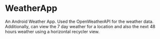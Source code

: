 # WeatherApp
An Android Weather App. Used the OpenWeatherAPI for the weather data. Additionally, can view the 7 day weather for a location and also the next 48 hours weather using a horizontal recycler view. 
